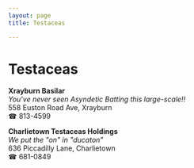 ```yaml
---
layout: page 
title: Testaceas

---
```



# Testaceas


 **Xrayburn Basilar**  
_You've never seen Asyndetic Batting this large-scale!!_  
558 Euston Road Ave, Xrayburn  
☎ 813-4599

**Charlietown Testaceas Holdings**  
_We put the "on" in "ducaton"_  
636 Piccadilly Lane, Charlietown  
☎ 681-0849

